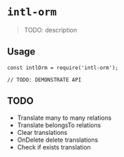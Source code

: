 # `intl-orm`

> TODO: description

## Usage

```
const intlOrm = require('intl-orm');

// TODO: DEMONSTRATE API
```
## TODO
* Translate many to many relations
* Translate belongsTo relations
* Clear translations
* OnDelete delete translations
* Check if exists translation